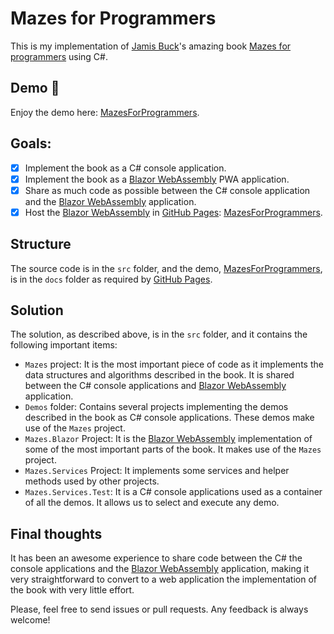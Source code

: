 # Mazes for Programmers
This is my implementation of [Jamis Buck](https://github.com/jamis)'s amazing book [Mazes for programmers](https://pragprog.com/titles/jbmaze) using C#.

## Demo :rocket:
Enjoy the demo here: [MazesForProgrammers](https://nekketsu.github.io/MazesForProgrammers).

## Goals:
- [x] Implement the book as a C# console application.
- [x] Implement the book as a [Blazor WebAssembly](https://blazor.net) PWA application.
- [x] Share as much code as possible between the C# console application and the [Blazor WebAssembly](https://blazor.net) application.
- [x] Host the [Blazor WebAssembly](https://blazor.net) in [GitHub Pages](https://pages.github.com): [MazesForProgrammers](https://nekketsu.github.io/MazesForProgrammers).

## Structure
The source code is in the `src` folder, and the demo, [MazesForProgrammers](https://nekketsu.github.io/MazesForProgrammers), is in the `docs` folder as required by [GitHub Pages](https://pages.github.com).

## Solution
The solution, as described above, is in the `src` folder, and it contains the following important items:
- `Mazes` project: It is the most important piece of code as it implements the data structures and algorithms described in the book. It is shared between the C# console applications and [Blazor WebAssembly](https://blazor.net) application.
- `Demos` folder: Contains several projects implementing the demos described in the book as C# console applications. These demos make use of the `Mazes` project.
- `Mazes.Blazor` Project: It is the [Blazor WebAssembly](https://blazor.net) implementation of some of the most important parts of the book. It makes use of the `Mazes` project.
- `Mazes.Services` Project: It implements some services and helper methods used by other projects.
- `Mazes.Services.Test`: It is a C# console applications used as a container of all the demos. It allows us to select and execute any demo.

## Final thoughts
It has been an awesome experience to share code between the C# the console applications and the [Blazor WebAssembly](https://blazor.net) application, making it very straightforward to convert to a web application the implementation of the book with very little effort.

Please, feel free to send issues or pull requests. Any feedback is always welcome!